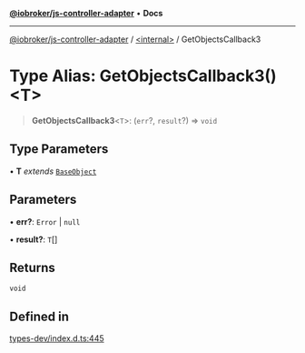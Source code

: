 [**@iobroker/js-controller-adapter**](../../README.md) • **Docs**

***

[@iobroker/js-controller-adapter](../../globals.md) / [\<internal\>](../README.md) / GetObjectsCallback3

# Type Alias: GetObjectsCallback3()\<T\>

> **GetObjectsCallback3**\<`T`\>: (`err`?, `result`?) => `void`

## Type Parameters

• **T** *extends* [`BaseObject`](../interfaces/BaseObject.md)

## Parameters

• **err?**: `Error` \| `null`

• **result?**: `T`[]

## Returns

`void`

## Defined in

[types-dev/index.d.ts:445](https://github.com/ioBroker/ioBroker.js-controller/blob/6c3a3884e29c4b6f03de102d699f9813dd546c7d/packages/types-dev/index.d.ts#L445)
